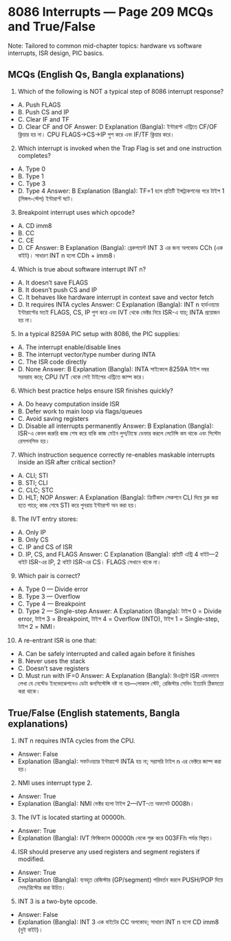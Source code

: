 # 8086 Interrupts — Page 209 MCQs and True/False

Note: Tailored to common mid-chapter topics: hardware vs software interrupts, ISR design, PIC basics.

## MCQs (English Qs, Bangla explanations)

1) Which of the following is NOT a typical step of 8086 interrupt response?
- A. Push FLAGS
- B. Push CS and IP
- C. Clear IF and TF
- D. Clear CF and OF
Answer: D
Explanation (Bangla): ইন্টারাপ্ট এন্ট্রিতে CF/OF ক্লিয়ার হয় না। CPU FLAGS→CS→IP পুশ করে এবং IF/TF ক্লিয়ার করে।

2) Which interrupt is invoked when the Trap Flag is set and one instruction completes?
- A. Type 0
- B. Type 1
- C. Type 3
- D. Type 4
Answer: B
Explanation (Bangla): TF=1 হলে প্রতিটি ইন্সট্রাকশনের পরে টাইপ 1 (সিঙ্গল-স্টেপ) ইন্টারাপ্ট ঘটে।

3) Breakpoint interrupt uses which opcode?
- A. CD imm8
- B. CC
- C. CE
- D. CF
Answer: B
Explanation (Bangla): ব্রেকপয়েন্ট INT 3 এর জন্য অপকোড CCh (এক বাইট)। সাধারণ INT n হলো CDh + imm8।

4) Which is true about software interrupt INT n?
- A. It doesn’t save FLAGS
- B. It doesn’t push CS and IP
- C. It behaves like hardware interrupt in context save and vector fetch
- D. It requires INTA cycles
Answer: C
Explanation (Bangla): INT n হার্ডওয়্যার ইন্টারাপ্টের মতই FLAGS, CS, IP পুশ করে এবং IVT থেকে ভেক্টর নিয়ে ISR-এ যায়; INTA প্রয়োজন হয় না।

5) In a typical 8259A PIC setup with 8086, the PIC supplies:
- A. The interrupt enable/disable lines
- B. The interrupt vector/type number during INTA
- C. The ISR code directly
- D. None
Answer: B
Explanation (Bangla): INTA সাইকেলে 8259A টাইপ নম্বর সরবরাহ করে; CPU IVT থেকে সেই টাইপের এন্ট্রিতে জাম্প করে।

6) Which best practice helps ensure ISR finishes quickly?
- A. Do heavy computation inside ISR
- B. Defer work to main loop via flags/queues
- C. Avoid saving registers
- D. Disable all interrupts permanently
Answer: B
Explanation (Bangla): ISR-এ কেবল জরুরি কাজ শেষ করে বাকি কাজ মেইন লুপ/টাস্কে ডেফার করলে লেটেন্সি কম থাকে এবং সিস্টেম রেসপনসিভ হয়।

7) Which instruction sequence correctly re-enables maskable interrupts inside an ISR after critical section?
- A. CLI; STI
- B. STI; CLI
- C. CLC; STC
- D. HLT; NOP
Answer: A
Explanation (Bangla): ক্রিটিকাল সেকশনে CLI দিয়ে ব্লক করা হতে পারে; কাজ শেষে STI করে পুনরায় ইন্টারাপ্ট অন করা হয়।

8) The IVT entry stores:
- A. Only IP
- B. Only CS
- C. IP and CS of ISR
- D. IP, CS, and FLAGS
Answer: C
Explanation (Bangla): প্রতিটি এন্ট্রি 4 বাইট—2 বাইট ISR-এর IP, 2 বাইট ISR-এর CS। FLAGS সেখানে থাকে না।

9) Which pair is correct?
- A. Type 0 — Divide error
- B. Type 3 — Overflow
- C. Type 4 — Breakpoint
- D. Type 2 — Single-step
Answer: A
Explanation (Bangla): টাইপ 0 = Divide error, টাইপ 3 = Breakpoint, টাইপ 4 = Overflow (INTO), টাইপ 1 = Single-step, টাইপ 2 = NMI।

10) A re-entrant ISR is one that:
- A. Can be safely interrupted and called again before it finishes
- B. Never uses the stack
- C. Doesn’t save registers
- D. Must run with IF=0
Answer: A
Explanation (Bangla): রিএন্ট্রান্ট ISR এমনভাবে লেখা যে নেস্টেড ইনভোকেশনেও ডেটা কনসিস্টেন্সি নষ্ট না হয়—লোকাল স্টেট, রেজিস্টার সেভিং ইত্যাদি ঠিকমতো করা থাকে।

## True/False (English statements, Bangla explanations)

1) INT n requires INTA cycles from the CPU.
- Answer: False
- Explanation (Bangla): সফটওয়্যার ইন্টারাপ্টে INTA হয় না; সরাসরি টাইপ n এর ভেক্টরে জাম্প করা হয়।

2) NMI uses interrupt type 2.
- Answer: True
- Explanation (Bangla): NMI ভেক্টর হলো টাইপ 2—IVT-তে অফসেট 0008h।

3) The IVT is located starting at 00000h.
- Answer: True
- Explanation (Bangla): IVT ফিজিক্যাল 00000h থেকে শুরু করে 003FFh পর্যন্ত বিস্তৃত।

4) ISR should preserve any used registers and segment registers if modified.
- Answer: True
- Explanation (Bangla): ব্যবহৃত রেজিস্টার (GP/segment) পরিবর্তন করলে PUSH/POP দিয়ে সেভ/রিস্টোর করা উচিত।

5) INT 3 is a two-byte opcode.
- Answer: False
- Explanation (Bangla): INT 3 এক বাইটের CC অপকোড; সাধারণ INT n হলো CD imm8 (দুই বাইট)।
